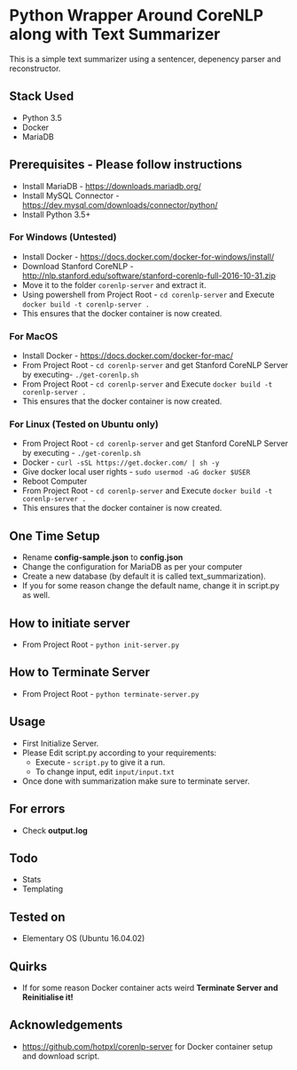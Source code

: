 # Python Wrapper Around CoreNLP along with Text Summarizer
This is a simple text summarizer using a sentencer, depenency parser and reconstructor.  

## Stack Used
- Python 3.5
- Docker
- MariaDB

## Prerequisites - Please follow instructions
- Install MariaDB - https://downloads.mariadb.org/
- Install MySQL Connector - https://dev.mysql.com/downloads/connector/python/
- Install Python 3.5+

### For Windows (Untested)
- Install Docker - https://docs.docker.com/docker-for-windows/install/
- Download Stanford CoreNLP - http://nlp.stanford.edu/software/stanford-corenlp-full-2016-10-31.zip
- Move it to the folder ```corenlp-server``` and extract it.
- Using powershell from Project Root - ```cd corenlp-server``` and Execute ```docker build -t corenlp-server .```
- This ensures that the docker container is now created.

### For MacOS
- Install Docker - https://docs.docker.com/docker-for-mac/
- From Project Root - ```cd corenlp-server``` and get Stanford CoreNLP Server by executing- ```./get-corenlp.sh```
- From Project Root - ```cd corenlp-server``` and Execute ```docker build -t corenlp-server .```
- This ensures that the docker container is now created.

### For Linux (Tested on Ubuntu only)
- From Project Root - ```cd corenlp-server``` and get Stanford CoreNLP Server by executing - ```./get-corenlp.sh```
- Docker - ```curl -sSL https://get.docker.com/ | sh -y```
- Give docker local user rights - ```sudo usermod -aG docker $USER```
- Reboot Computer
- From Project Root - ```cd corenlp-server``` and Execute ```docker build -t corenlp-server .```
- This ensures that the docker container is now created.

## One Time Setup
- Rename **config-sample.json** to **config.json**
- Change the configuration for MariaDB as per your computer
- Create a new database (by default it is called text_summarization).
- If you for some reason change the default name, change it in script.py as well.

## How to initiate server
- From Project Root - ```python init-server.py```

## How to Terminate Server
- From Project Root - ```python terminate-server.py```

## Usage
- First Initialize Server.
- Please Edit script.py according to your requirements:  
	- Execute - ```script.py``` to give it a run.
	- To change input, edit ```input/input.txt```
- Once done with summarization make sure to terminate server.

## For errors
- Check **output.log**

## Todo
- Stats
- Templating

## Tested on
- Elementary OS (Ubuntu 16.04.02)

## Quirks
- If for some reason Docker container acts weird **Terminate Server and Reinitialise it!**

## Acknowledgements
- https://github.com/hotpxl/corenlp-server for Docker container setup and download script.